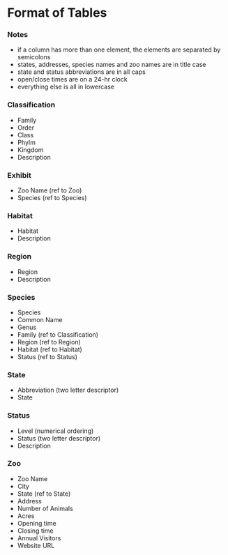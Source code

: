 # Format of Tables

### Notes

- if a column has more than one element, the elements are separated by semicolons
- states, addresses, species names and zoo names are in title case
- state and status abbreviations are in all caps
- open/close times are on a 24-hr clock
- everything else is all in lowercase

### Classification

- Family
- Order
- Class
- Phylm
- Kingdom
- Description

### Exhibit

- Zoo Name (ref to Zoo)
- Species (ref to Species)

### Habitat

- Habitat
- Description

### Region

- Region
- Description

### Species

- Species
- Common Name
- Genus
- Family (ref to Classification)
- Region (ref to Region)
- Habitat (ref to Habitat)
- Status (ref to Status)

### State

- Abbreviation (two letter descriptor)
- State

### Status

- Level (numerical ordering)
- Status (two letter descriptor)
- Description

### Zoo

- Zoo Name
- City
- State (ref to State)
- Address
- Number of Animals
- Acres
- Opening time
- Closing time
- Annual Visitors
- Website URL
